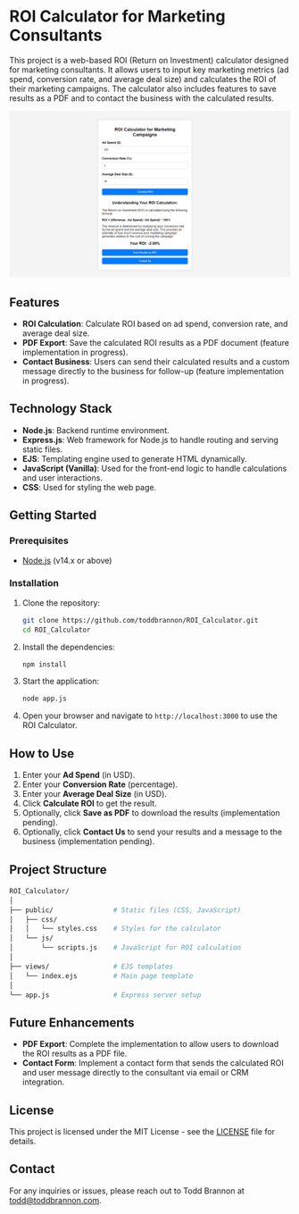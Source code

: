 
# ROI Calculator for Marketing Consultants

This project is a web-based ROI (Return on Investment) calculator designed for marketing consultants. It allows users to input key marketing metrics (ad spend, conversion rate, and average deal size) and calculates the ROI of their marketing campaigns. The calculator also includes features to save results as a PDF and to contact the business with the calculated results.

![Screenshot of ROI Calculator](public/img/result_screenshot.PNG)

## Features

- **ROI Calculation**: Calculate ROI based on ad spend, conversion rate, and average deal size.
- **PDF Export**: Save the calculated ROI results as a PDF document (feature implementation in progress).
- **Contact Business**: Users can send their calculated results and a custom message directly to the business for follow-up (feature implementation in progress).

## Technology Stack

- **Node.js**: Backend runtime environment.
- **Express.js**: Web framework for Node.js to handle routing and serving static files.
- **EJS**: Templating engine used to generate HTML dynamically.
- **JavaScript (Vanilla)**: Used for the front-end logic to handle calculations and user interactions.
- **CSS**: Used for styling the web page.
  
## Getting Started

### Prerequisites

- [Node.js](https://nodejs.org/) (v14.x or above)

### Installation

1. Clone the repository:

   ```bash
   git clone https://github.com/toddbrannon/ROI_Calculator.git
   cd ROI_Calculator
   ```

2. Install the dependencies:

   ```bash
   npm install
   ```

3. Start the application:

   ```bash
   node app.js
   ```

4. Open your browser and navigate to `http://localhost:3000` to use the ROI Calculator.

## How to Use

1. Enter your **Ad Spend** (in USD).
2. Enter your **Conversion Rate** (percentage).
3. Enter your **Average Deal Size** (in USD).
4. Click **Calculate ROI** to get the result.
5. Optionally, click **Save as PDF** to download the results (implementation pending).
6. Optionally, click **Contact Us** to send your results and a message to the business (implementation pending).

## Project Structure

```bash
ROI_Calculator/
│
├── public/               # Static files (CSS, JavaScript)
│   ├── css/
│   │   └── styles.css    # Styles for the calculator
│   └── js/
│       └── scripts.js    # JavaScript for ROI calculation
│
├── views/                # EJS templates
│   └── index.ejs         # Main page template
│
└── app.js                # Express server setup
```

## Future Enhancements

- **PDF Export**: Complete the implementation to allow users to download the ROI results as a PDF file.
- **Contact Form**: Implement a contact form that sends the calculated ROI and user message directly to the consultant via email or CRM integration.

## License

This project is licensed under the MIT License - see the [LICENSE](LICENSE) file for details.

## Contact

For any inquiries or issues, please reach out to Todd Brannon at todd@toddbrannon.com.

